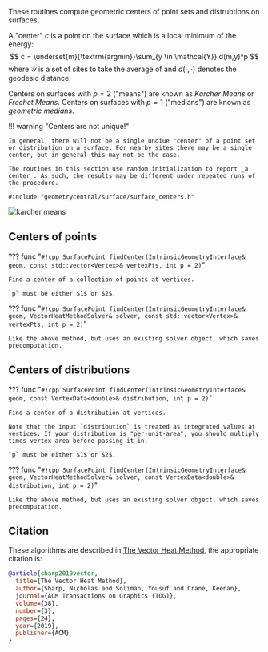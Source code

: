 These routines compute geometric centers of point sets and distrubtions on surfaces.

A "center" $c$ is a point on the surface which is a local minimum of the energy:
$$
c = \underset{m}{\textrm{argmin}}\sum_{y \in \mathcal{Y}} d(m,y)^p
$$
where $\mathcal{Y}$ is a set of sites to take the average of and $d(\cdot, \cdot)$ denotes the geodesic distance.

Centers on surfaces with $p=2$ ("means") are known as _Karcher Means_ or _Frechet Means_. Centers on surfaces with $p=1$ ("medians") are known as _geometric medians_.

!!! warning "Centers are not unique!"

    In general, there will not be a single unqiue "center" of a point set or distribution on a surface. For nearby sites there may be a single center, but in general this may not be the case.

    The routines in this section use random initialization to report _a center_. As such, the results may be different under repeated runs of the procedure.

`#include "geometrycentral/surface/surface_centers.h"`

![karcher means](/media/karcher_mean_simple.jpg)

## Centers of points

??? func "`#!cpp SurfacePoint findCenter(IntrinsicGeometryInterface& geom, const std::vector<Vertex>& vertexPts, int p = 2)`"

    Find a center of a collection of points at vertices.

    `p` must be either $1$ or $2$.

??? func "`#!cpp SurfacePoint findCenter(IntrinsicGeometryInterface& geom, VectorHeatMethodSolver& solver, const std::vector<Vertex>& vertexPts, int p = 2)`"

    Like the above method, but uses an existing solver object, which saves precomputation.


## Centers of distributions

??? func "`#!cpp SurfacePoint findCenter(IntrinsicGeometryInterface& geom, const VertexData<double>& distribution, int p = 2)`"

    Find a center of a distribution at vertices.

    Note that the input `distribution` is treated as integrated values at vertices. If your distribution is "per-unit-area", you should multiply times vertex area before passing it in.

    `p` must be either $1$ or $2$.


??? func "`#!cpp SurfacePoint findCenter(IntrinsicGeometryInterface& geom, VectorHeatMethodSolver& solver, const VertexData<double>& distribution, int p = 2)`"

    Like the above method, but uses an existing solver object, which saves precomputation.


## Citation

These algorithms are described in [The Vector Heat Method](http://www.cs.cmu.edu/~kmcrane/Projects/VectorHeatMethod/paper.pdf), the appropriate citation is:

```bib
@article{sharp2019vector,
  title={The Vector Heat Method},
  author={Sharp, Nicholas and Soliman, Yousuf and Crane, Keenan},
  journal={ACM Transactions on Graphics (TOG)},
  volume={38},
  number={3},
  pages={24},
  year={2019},
  publisher={ACM}
}
```
